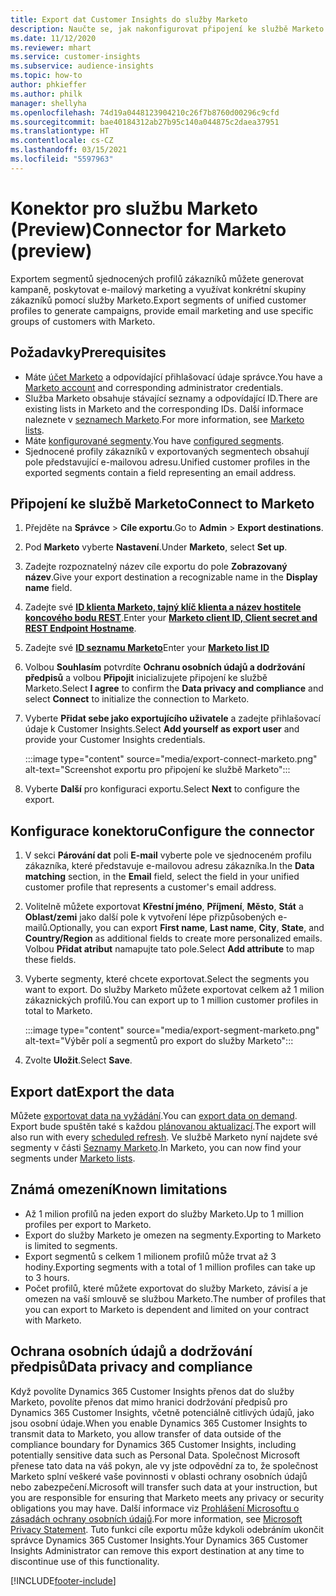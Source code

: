 ```yaml
---
title: Export dat Customer Insights do služby Marketo
description: Naučte se, jak nakonfigurovat připojení ke službě Marketo.
ms.date: 11/12/2020
ms.reviewer: mhart
ms.service: customer-insights
ms.subservice: audience-insights
ms.topic: how-to
author: phkieffer
ms.author: philk
manager: shellyha
ms.openlocfilehash: 74d19a0448123904210c26f7b8760d00296c9cfd
ms.sourcegitcommit: bae40184312ab27b95c140a044875c2daea37951
ms.translationtype: HT
ms.contentlocale: cs-CZ
ms.lasthandoff: 03/15/2021
ms.locfileid: "5597963"
---
```

# <a name="connector-for-marketo-preview"></a><span data-ttu-id="aeb07-103">Konektor pro službu Marketo (Preview)</span><span class="sxs-lookup"><span data-stu-id="aeb07-103">Connector for Marketo (preview)</span></span>

<span data-ttu-id="aeb07-104">Exportem segmentů sjednocených profilů zákazníků můžete generovat kampaně, poskytovat e-mailový marketing a využívat konkrétní skupiny zákazníků pomocí služby Marketo.</span><span class="sxs-lookup"><span data-stu-id="aeb07-104">Export segments of unified customer profiles to generate campaigns, provide email marketing and use specific groups of customers with Marketo.</span></span>

## <a name="prerequisites"></a><span data-ttu-id="aeb07-105">Požadavky</span><span class="sxs-lookup"><span data-stu-id="aeb07-105">Prerequisites</span></span>

-   <span data-ttu-id="aeb07-106">Máte [účet Marketo](https://login.marketo.com/) a odpovídající přihlašovací údaje správce.</span><span class="sxs-lookup"><span data-stu-id="aeb07-106">You have a [Marketo account](https://login.marketo.com/) and corresponding administrator credentials.</span></span>
-   <span data-ttu-id="aeb07-107">Služba Marketo obsahuje stávající seznamy a odpovídající ID.</span><span class="sxs-lookup"><span data-stu-id="aeb07-107">There are existing lists in Marketo and the corresponding IDs.</span></span> <span data-ttu-id="aeb07-108">Další informace naleznete v [seznamech Marketo](https://docs.marketo.com/display/public/DOCS/Understanding+Static+Lists).</span><span class="sxs-lookup"><span data-stu-id="aeb07-108">For more information, see [Marketo lists](https://docs.marketo.com/display/public/DOCS/Understanding+Static+Lists).</span></span>
-   <span data-ttu-id="aeb07-109">Máte [konfigurované segmenty](segments.md).</span><span class="sxs-lookup"><span data-stu-id="aeb07-109">You have [configured segments](segments.md).</span></span>
-   <span data-ttu-id="aeb07-110">Sjednocené profily zákazníků v exportovaných segmentech obsahují pole představující e-mailovou adresu.</span><span class="sxs-lookup"><span data-stu-id="aeb07-110">Unified customer profiles in the exported segments contain a field representing an email address.</span></span>

## <a name="connect-to-marketo"></a><span data-ttu-id="aeb07-111">Připojení ke službě Marketo</span><span class="sxs-lookup"><span data-stu-id="aeb07-111">Connect to Marketo</span></span>

1. <span data-ttu-id="aeb07-112">Přejděte na **Správce** > **Cíle exportu**.</span><span class="sxs-lookup"><span data-stu-id="aeb07-112">Go to **Admin** > **Export destinations**.</span></span>

1. <span data-ttu-id="aeb07-113">Pod **Marketo** vyberte **Nastavení**.</span><span class="sxs-lookup"><span data-stu-id="aeb07-113">Under **Marketo**, select **Set up**.</span></span>

1. <span data-ttu-id="aeb07-114">Zadejte rozpoznatelný název cíle exportu do pole **Zobrazovaný název**.</span><span class="sxs-lookup"><span data-stu-id="aeb07-114">Give your export destination a recognizable name in the **Display name** field.</span></span>

1. <span data-ttu-id="aeb07-115">Zadejte své **[ID klienta Marketo, tajný klíč klienta a název hostitele koncového bodu REST](https://developers.marketo.com/rest-api/authentication/)**.</span><span class="sxs-lookup"><span data-stu-id="aeb07-115">Enter your **[Marketo client ID, Client secret and REST Endpoint Hostname](https://developers.marketo.com/rest-api/authentication/)**.</span></span>

1. <span data-ttu-id="aeb07-116">Zadejte své **[ID seznamu Marketo](https://docs.marketo.com/display/public/DOCS/Understanding+Static+Lists)**</span><span class="sxs-lookup"><span data-stu-id="aeb07-116">Enter your **[Marketo list ID](https://docs.marketo.com/display/public/DOCS/Understanding+Static+Lists)**</span></span> 

1. <span data-ttu-id="aeb07-117">Volbou **Souhlasím** potvrdíte **Ochranu osobních údajů a dodržování předpisů** a volbou **Připojit** inicializujete připojení ke službě Marketo.</span><span class="sxs-lookup"><span data-stu-id="aeb07-117">Select **I agree** to confirm the **Data privacy and compliance** and select **Connect** to initialize the connection to Marketo.</span></span>

1. <span data-ttu-id="aeb07-118">Vyberte **Přidat sebe jako exportujícího uživatele** a zadejte přihlašovací údaje k Customer Insights.</span><span class="sxs-lookup"><span data-stu-id="aeb07-118">Select **Add yourself as export user** and provide your Customer Insights credentials.</span></span>

   :::image type="content" source="media/export-connect-marketo.png" alt-text="Screenshot exportu pro připojení ke službě Marketo":::

1. <span data-ttu-id="aeb07-120">Vyberte **Další** pro konfiguraci exportu.</span><span class="sxs-lookup"><span data-stu-id="aeb07-120">Select **Next** to configure the export.</span></span>

## <a name="configure-the-connector"></a><span data-ttu-id="aeb07-121">Konfigurace konektoru</span><span class="sxs-lookup"><span data-stu-id="aeb07-121">Configure the connector</span></span>

1. <span data-ttu-id="aeb07-122">V sekci **Párování dat** poli **E-mail** vyberte pole ve sjednoceném profilu zákazníka, které představuje e-mailovou adresu zákazníka.</span><span class="sxs-lookup"><span data-stu-id="aeb07-122">In the **Data matching** section, in the **Email** field, select the field in your unified customer profile that represents a customer's email address.</span></span> 

1. <span data-ttu-id="aeb07-123">Volitelně můžete exportovat **Křestní jméno**, **Příjmení**, **Město**, **Stát** a **Oblast/zemi** jako další pole k vytvoření lépe přizpůsobených e-mailů.</span><span class="sxs-lookup"><span data-stu-id="aeb07-123">Optionally, you can export **First name**, **Last name**, **City**, **State**, and **Country/Region**  as additional fields to create more personalized emails.</span></span> <span data-ttu-id="aeb07-124">Volbou **Přidat atribut** namapujte tato pole.</span><span class="sxs-lookup"><span data-stu-id="aeb07-124">Select **Add attribute** to map these fields.</span></span>

1. <span data-ttu-id="aeb07-125">Vyberte segmenty, které chcete exportovat.</span><span class="sxs-lookup"><span data-stu-id="aeb07-125">Select the segments you want to export.</span></span> <span data-ttu-id="aeb07-126">Do služby Marketo můžete exportovat celkem až 1 milion zákaznických profilů.</span><span class="sxs-lookup"><span data-stu-id="aeb07-126">You can export up to 1 million customer profiles in total to Marketo.</span></span>

   :::image type="content" source="media/export-segment-marketo.png" alt-text="Výběr polí a segmentů pro export do služby Marketo":::

1. <span data-ttu-id="aeb07-128">Zvolte **Uložit**.</span><span class="sxs-lookup"><span data-stu-id="aeb07-128">Select **Save**.</span></span>

## <a name="export-the-data"></a><span data-ttu-id="aeb07-129">Export dat</span><span class="sxs-lookup"><span data-stu-id="aeb07-129">Export the data</span></span>

<span data-ttu-id="aeb07-130">Můžete [exportovat data na vyžádání](export-destinations.md).</span><span class="sxs-lookup"><span data-stu-id="aeb07-130">You can [export data on demand](export-destinations.md).</span></span> <span data-ttu-id="aeb07-131">Export bude spuštěn také s každou [plánovanou aktualizací](system.md#schedule-tab).</span><span class="sxs-lookup"><span data-stu-id="aeb07-131">The export will also run with every [scheduled refresh](system.md#schedule-tab).</span></span> <span data-ttu-id="aeb07-132">Ve službě Marketo nyní najdete své segmenty v části [Seznamy Marketo](ttps://docs.marketo.com/display/public/DOCS/Understanding+Static+Lists).</span><span class="sxs-lookup"><span data-stu-id="aeb07-132">In Marketo, you can now find your segments under [Marketo lists](ttps://docs.marketo.com/display/public/DOCS/Understanding+Static+Lists).</span></span>

## <a name="known-limitations"></a><span data-ttu-id="aeb07-133">Známá omezení</span><span class="sxs-lookup"><span data-stu-id="aeb07-133">Known limitations</span></span>

- <span data-ttu-id="aeb07-134">Až 1 milion profilů na jeden export do služby Marketo.</span><span class="sxs-lookup"><span data-stu-id="aeb07-134">Up to 1 million profiles per export to Marketo.</span></span>
- <span data-ttu-id="aeb07-135">Export do služby Marketo je omezen na segmenty.</span><span class="sxs-lookup"><span data-stu-id="aeb07-135">Exporting to Marketo is limited to segments.</span></span>
- <span data-ttu-id="aeb07-136">Export segmentů s celkem 1 milionem profilů může trvat až 3 hodiny.</span><span class="sxs-lookup"><span data-stu-id="aeb07-136">Exporting segments with a total of 1 million profiles can take up to 3 hours.</span></span> 
- <span data-ttu-id="aeb07-137">Počet profilů, které můžete exportovat do služby Marketo, závisí a je omezen na vaší smlouvě se službou Marketo.</span><span class="sxs-lookup"><span data-stu-id="aeb07-137">The number of profiles that you can export to Marketo is dependent and limited on your contract with Marketo.</span></span>

## <a name="data-privacy-and-compliance"></a><span data-ttu-id="aeb07-138">Ochrana osobních údajů a dodržování předpisů</span><span class="sxs-lookup"><span data-stu-id="aeb07-138">Data privacy and compliance</span></span>

<span data-ttu-id="aeb07-139">Když povolíte Dynamics 365 Customer Insights přenos dat do služby Marketo, povolíte přenos dat mimo hranici dodržování předpisů pro Dynamics 365 Customer Insights, včetně potenciálně citlivých údajů, jako jsou osobní údaje.</span><span class="sxs-lookup"><span data-stu-id="aeb07-139">When you enable Dynamics 365 Customer Insights to transmit data to Marketo, you allow transfer of data outside of the compliance boundary for Dynamics 365 Customer Insights, including potentially sensitive data such as Personal Data.</span></span> <span data-ttu-id="aeb07-140">Společnost Microsoft přenese tato data na váš pokyn, ale vy jste odpovědní za to, že společnost Marketo splní veškeré vaše povinnosti v oblasti ochrany osobních údajů nebo zabezpečení.</span><span class="sxs-lookup"><span data-stu-id="aeb07-140">Microsoft will transfer such data at your instruction, but you are responsible for ensuring that Marketo meets any privacy or security obligations you may have.</span></span> <span data-ttu-id="aeb07-141">Další informace viz [Prohlášení Microsoftu o zásadách ochrany osobních údajů](https://go.microsoft.com/fwlink/?linkid=396732).</span><span class="sxs-lookup"><span data-stu-id="aeb07-141">For more information, see [Microsoft Privacy Statement](https://go.microsoft.com/fwlink/?linkid=396732).</span></span>
<span data-ttu-id="aeb07-142">Tuto funkci cíle exportu může kdykoli odebráním ukončit správce Dynamics 365 Customer Insights.</span><span class="sxs-lookup"><span data-stu-id="aeb07-142">Your Dynamics 365 Customer Insights Administrator can remove this export destination at any time to discontinue use of this functionality.</span></span>


[!INCLUDE[footer-include](../includes/footer-banner.md)]